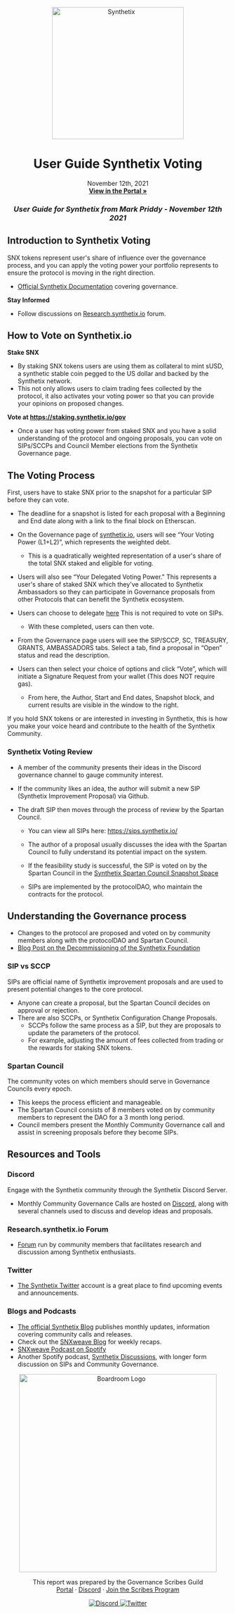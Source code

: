 
<p align="center">
  <a href="http://app.boardroom.info/BanklessDAO">
    <img src="https://cryptologos.cc/logos/synthetix-network-token-snx-logo.png" alt="Synthetix" width="300" />
  </a>
  <h1 align="center">User Guide Synthetix Voting</h1>
  <p align="center">
    November 12th, 2021
  <br />
  <a href="http://app.boardroom.info/BanklessDAO"><strong>View in the Portal »</strong></a>
  <br />
  </p>
</p>

### <p align="center"> *User Guide for Synthetix from Mark Priddy - November 12th 2021*
  
## Introduction to Synthetix Voting
SNX tokens represent user's share of influence over the governance process, and you can apply the voting power your portfolio represents to ensure the protocol is moving in the right direction.
  - [Official Synthetix Documentation](https://docs.synthetix.io/governance/) covering governance.
 
**Stay Informed**
  - Follow discussions on [Research.synthetix.io](https://research.synthetix.io/) forum.
	
## How to Vote on Synthetix.io
 

**Stake SNX**
  - By staking SNX tokens users are using them as collateral to mint sUSD, a synthetic stable coin pegged to the US dollar and backed by the Synthetix network.
  - This not only allows users to claim trading fees collected by the protocol, it also activates your voting power so that you can provide your opinions on proposed changes. 

**Vote at https://staking.synthetix.io/gov**
  - Once a user has voting power from staked SNX and you have a solid understanding of the protocol and ongoing proposals, you can vote on SIPs/SCCPs and Council Member elections from the Synthetix Governance page.


## The Voting Process

First, users have to stake SNX prior to the snapshot for a particular SIP before they can vote. 
  - The deadline for a snapshot is listed for each proposal with a Beginning and End date along with a link to the final block on Etherscan.
  - On the Governance page of [synthetix.io](https://synthetix.io/), users will see “Your Voting Power (L1+L2)”, which represents the weighted debt. 
    - This is a quadratically weighted representation of a user's share of the total SNX staked and eligible for voting. 
  
  - Users will also see “Your Delegated Voting Power." This represents a user's share of staked SNX which they've allocated to Synthetix Ambassadors so they can participate in Governance proposals from other Protocols that can benefit the Synthetix ecosystem. 
  - Users can choose to delegate [here](https://synthetixembassy.io/delegate) This is not required to vote on SIPs.
    - With these completed, users can then vote. 
  
  - From the Governance page users will see the SIP/SCCP, SC, TREASURY, GRANTS, AMBASSADORS tabs. Select a tab, find a proposal in “Open” status and read the description. 
  - Users can then select your choice of options and click “Vote”, which will initiate a Signature Request from your wallet (This does NOT require gas). 
    - From here, the Author, Start and End dates, Snapshot block, and current results are visible in the window to the right.

If you hold SNX tokens or are interested in investing in Synthetix, this is how you make your voice heard and contribute to the health of the Synthetix Community.  

 
### Synthetix Voting Review

- A member of the community presents their ideas in the Discord governance channel to gauge community interest.

- If the community likes an idea, the author will submit a new SIP (Synthetix Improvement Proposal) via Github. 

- The draft SIP then moves through the process of review by the Spartan Council. 
  - You can view all SIPs here: https://sips.synthetix.io/

  - The author of a proposal usually discusses the idea with the Spartan Council to fully understand its potential impact on the system.

  - If the feasibility study is successful, the SIP is voted on by the Spartan Council in the [Synthetix Spartan Council Snapshot Space](https://snapshot.org/#/spartancouncil.eth)

  - SIPs are implemented by the protocolDAO, who maintain the contracts for the protocol.

## Understanding the Governance process

  
- Changes to the protocol are proposed and voted on by community members along with the protocolDAO and Spartan Council. 
- [Blog Post on the Decommissioning of the Synthetix Foundation](https://blog.synthetix.io/synthetix-foundation-decommissioned/)
  
  
### SIP vs SCCP
  
SIPs are official name of Synthetix improvement proposals and are used to present potential changes to the core protocol. 
- Anyone can create a proposal, but the Spartan Council decides on approval or rejection. 
- There are also SCCPs, or Synthetix Configuration Change Proposals. 
  - SCCPs follow the same process as a SIP, but they are proposals to update the parameters of the protocol. 
  - For example, adjusting the amount of fees collected from trading or the rewards for staking SNX tokens.

### Spartan Council

The community votes on which members should serve in Governance Councils every epoch.
  - This keeps the process efficient and manageable. 
  - The Spartan Council consists of 8 members voted on by community members to represent the DAO for a 3 month long period. 
  - Council members present the Monthly Community Governance call and assist in screening proposals before they become SIPs.
 
## Resources and Tools

### Discord
Engage with the Synthetix community through the Synthetix Discord Server. 
- Monthly Community Governance Calls are hosted on [Discord](https://discord.com/invite/AEdUHzt), along with several channels used to discuss and develop ideas and proposals.

### Research.synthetix.io Forum
- [Forum](https://research.synthetix.io/) run by community members that facilitates research and discussion among Synthetix enthusiasts.

### Twitter
- [The Synthetix Twitter](https://twitter.com/synthetix_io) account is a great place to find upcoming events and announcements.

### Blogs and Podcasts
- [The official Synthetix Blog](https://blog.synthetix.io/) publishes monthly updates, information covering community calls and releases. 
- Check out the [SNXweave Blog](https://snxweave.medium.com/) for weekly recaps. 
- [SNXweave Podcast on Spotify](https://open.spotify.com/show/5RkXS9nwyfkwQsnt7svavX) 
- Another Spotify podcast, [Synthetix Discussions](https://open.spotify.com/show/3ucEqjfVDzJ8wSyVxheTPA), with longer form discussion on SIPs and Community Governance.
  
 <p align="center">
  <a href="http://app.boardroom.info/">
    <img src="https://i.ibb.co/PFcchnQ/boardroom.png" alt="Boardroom Logo" width="450" />
  </a>
</p>

<p align="center">
	This report was prepared by the Governance Scribes Guild
  <br />
  <a href="http://boardroom.info/">Portal</a>
  ·
  <a href="https://discord.com/invite/tgrTFg9">Discord</a>
  ·
  <a href="https://boardroom.mirror.xyz/JHrN8nVy_J4C7Xzj37zoyPANg0ZnNszhWy9YOZHC0lM">Join the Scribes Program</a>
</p>

<p align="center">
  <a href="https://discord.gg/CEZ8WfuK8s">
    <img src="https://img.shields.io/badge/Discord-Join-7289da?style=for-the-badge&logo=discord&logoColor=white" alt="Discord" />
  </a>
  <a href="https://twitter.com/boardroom_info">
    <img src="https://img.shields.io/badge/Twitter-Follow-1da1f2?style=for-the-badge&logo=twitter&logoColor=white" alt="Twitter" />
  </a>
</p>

